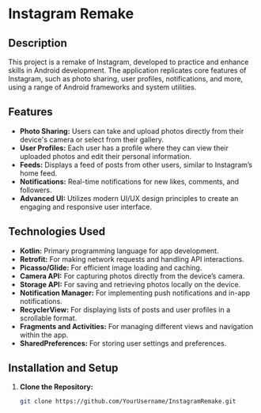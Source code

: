 # Instagram Remake

## Description

This project is a remake of Instagram, developed to practice and enhance skills in Android development. The application replicates core features of Instagram, such as photo sharing, user profiles, notifications, and more, using a range of Android frameworks and system utilities.

## Features

- **Photo Sharing:** Users can take and upload photos directly from their device's camera or select from their gallery.
- **User Profiles:** Each user has a profile where they can view their uploaded photos and edit their personal information.
- **Feeds:** Displays a feed of posts from other users, similar to Instagram’s home feed.
- **Notifications:** Real-time notifications for new likes, comments, and followers.
- **Advanced UI:** Utilizes modern UI/UX design principles to create an engaging and responsive user interface.

## Technologies Used

- **Kotlin:** Primary programming language for app development.
- **Retrofit:** For making network requests and handling API interactions.
- **Picasso/Glide:** For efficient image loading and caching.
- **Camera API:** For capturing photos directly from the device’s camera.
- **Storage API:** For saving and retrieving photos locally on the device.
- **Notification Manager:** For implementing push notifications and in-app notifications.
- **RecyclerView:** For displaying lists of posts and user profiles in a scrollable format.
- **Fragments and Activities:** For managing different views and navigation within the app.
- **SharedPreferences:** For storing user settings and preferences.

## Installation and Setup

1. **Clone the Repository:**

   ```bash
   git clone https://github.com/YourUsername/InstagramRemake.git
